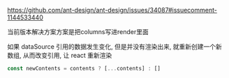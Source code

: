 https://github.com/ant-design/ant-design/issues/34087#issuecomment-1144533440

当前版本解决方案方案是把columns写进render里面

如果 dataSource 引用的数据发生变化, 但是并没有渲染出来, 就重新创建一个新数组, 从而改变引用, 让 react 重新渲染
```js
const newContents = contents ? [...contents] : []
```